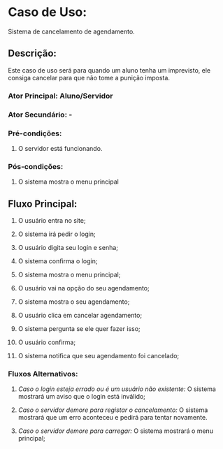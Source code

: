 # Caso de Uso:  
Sistema de cancelamento de agendamento.

## Descrição:  
Este caso de uso será para quando um aluno tenha um imprevisto, ele consiga cancelar para que não tome a punição imposta.
 

### Ator Principal: Aluno/Servidor

### Ator Secundário: -

 

### Pré-condições: 

1)  O servidor está funcionando.

 

### Pós-condições: 

1)  O sistema mostra o menu principal

 

## Fluxo Principal: 

1. O usuário entra no site;

2. O sistema irá pedir o login;

3. O usuário digita seu login e senha;

4. O sistema confirma o login;

5. O sistema mostra o menu principal;

6. O usuário vai na opção do seu agendamento;

7. O sistema mostra o seu agendamento;

8. O usuário clica em cancelar agendamento;

9. O sistema pergunta se ele quer fazer isso;

10. O usuário confirma;

11. O sistema notifica que seu agendamento foi cancelado;


### Fluxos Alternativos: 

1. *Caso o login esteja errado ou é um usuário não existente:* O sistema mostrará um aviso que o login está inválido;

2. *Caso o servidor demore para registar o cancelamento:* O sistema mostrará que um erro aconteceu e pedirá para tentar novamente.

3. *Caso o servidor demore para carregar:* O sistema mostrará o menu principal;

 